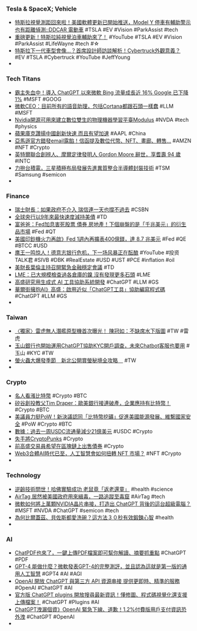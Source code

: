 ### Tesla & SpaceX; Vehicle
- [特斯拉視覺測距回來啦！美國軟體更新已開始推送，Model Y 停車有輔助警示也有距離偵測::DDCAR 電動車](https://www.ddcar.com.tw/article/34717) #TSLA #EV #Vision #ParkAssist #tech
- [重磅更新！特斯拉純視覺泊車輔助來了！](https://www.youtube.com/watch?v=f5GITESdyog) #YouTube #TSLA #EV #Vision #ParkAssist #LifeWayne #tech #☆
- [特斯拉下一代車型會像...？首席設計師訪談解析！Cybertruck外觀意義？](([特斯拉下一代車型會像...？首席設計師訪談解析！Cybertruck外觀意義？](https://www.youtube.com/watch?v=4vjgiPA6kQI))) #EV #TSLA #Cybertruck #YouTube #JeffYoung
-
### Tech Titans
- [霸主失血中！導入 ChatGPT 以來微軟 Bing 流量成長近 16% Google 已下降 1%](https://www.inside.com.tw/article/31127-bing-GPT-4-vs-google-traffic) #MSFT #GOOG
- [微軟CEO：目前所有的語音助理，包括Cortana都跟石頭一樣蠢](https://www.techbang.com/posts/104470-nadella-voice-assistants-like-cortana-are-stupid-as-a-rock) #LLM #MSFT
- [Nvidia開源可用來建立數位雙生的物理機器學習平臺Modulus](https://www.ithome.com.tw/news/156112) #NVDA #tech #physics
- [蘋果庫克讚揚中國創新快速 而且有望加速](https://m.cnyes.com/news/id/5126748) #AAPL #China
- [亞馬遜官方錯發email露餡！信函提及數位代幣、NFT、畫廊、轉售…](https://www.blocktempo.com/coindesk-amazons-nft-plans-teased-in-a-receipt-mailed/) #AMZN #NFT #Crypto
- [英特爾聯合創辨人、摩爾定律發明人 Gordon Moore 辭世，享耆壽 94 歲](https://technews.tw/2023/03/25/gordon-moore-inventor-of-moores-law-dies/) #INTC
- [力拚台積電，三星積極布局發展先進異質整合半導體封裝技術](https://technews.tw/2023/03/25/samsung-actively-deploys-advanced-semiconductor-packaging-technology/) #TSM #Samsung #semicon
-
### Finance
- [瑞士財長：如果政府不介入 瑞信連一天也撐不過去](https://m.cnyes.com/news/id/5126905) #CSBN
- [全球央行以9年來最快速度減持美債](https://news.cnyes.com/news/id/5126900) #TD
- [富爸爸：Fed加息害死股票 債券 房地產！下個崩盤的是「千兆美元」的衍生品市場](https://www.blocktempo.com/robert-kiyosaki-predicts-1-quadrillion-market-crash/) #Fed #QT
- [美國印鈔機火力再啟》Fed 1週內再擴表400億鎂，達 8.7 兆美元](https://www.blocktempo.com/fed-balance-sheet-adds-40b-this-week/) #Fed #QE #BTCC #USD
- [鹰王一鸣惊人！德意志银行危机，下一场风暴正在酝酿](https://www.youtube.com/watch?v=H2NR_Gk7BYA) #YouTube #投资TALK君 #SIVB #DBK #RealEstate #USD #UST #PCE #inflation #oil
- [美財長葉倫主持召開緊急金融穩定會議](https://m.cnyes.com/news/id/5126827) #TD
- [LME：已大規模檢查過各倉庫的鎳 沒有發現更多石頭](https://m.cnyes.com/news/id/5126795) #LME
- [高盛研究用生成式 AI 工具協助系統開發](https://technews.tw/2023/03/25/goldman-sachs-experiments-with-chatgpt-like-ai-to-help-devs-write-code/) #ChatGPT #LLM #GS
- [華爾街擁抱AI》高盛：啟用近似「ChatGPT工具」協助編寫程式碼](https://www.blocktempo.com/goldman-sachs-using-chatgpt-style-a-i-to-assist-developers-writing-code/) #ChatGPT #LLM #GS
-
### Taiwan
- [〈獨家〉雷虎無人潛艦原型機首次曝光！ 陳冠如：不缺席水下版圖](https://news.cnyes.com/news/id/5126987) #TW #雷虎
- [玉山銀行也開始運用ChatGPT協助KYC開戶調查，未來Chatbot客服也要用](https://www.ithome.com.tw/news/156118) #玉山 #KYC #TW
- [螢火蟲大爆發季節　新北公開賞螢秘境全攻略　](https://today.line.me/tw/v2/article/Qw63kgr) #TW
-
### Crypto
- [名人看漲比特幣](https://abmedia.io/dollar-is-no-longer-too-big-to-fail) #Crypto #BTC
- [矽谷創投教父Tim Draper：歐美銀行接連破產，企業應持有比特幣！](https://www.blocktempo.com/tim-draper-tells-businesses-to-hold-btc/) #Crypto #BTC
- [美議員力挺PoW！新決議認同「比特幣挖礦」促進美國能源發展、維繫國家安全](https://www.blocktempo.com/us-congress-introduces-bill-proposing-bitcoin-mining/) #PoW #Crypto #BTC
- [數據：過去一周USDC流通量減少21億美元](https://news.cnyes.com/news/id/5126957) #USDC #Crypto
- [失手將CryptoPunks](https://abmedia.io/cryptopunks-685-burnt) #Crypto
- [前高盛交易員希望在區塊鏈上出售債券](https://news.cnyes.com/news/id/5127010) #Crypto
- [Web3合體AI時代已至，人工智慧會如何扭轉 NFT 市場？](https://www.blocktempo.com/how-will-artificial-intelligence-change-the-nft-market/) #NFT #Crypto
-
### Technology
- [逆齡技術問世！哈佛實驗成功 老鼠竟「返老還童」](https://news.ebc.net.tw/news/world/352495) #health #science
- [AirTag 居然被美國政府用來緝毒，一路追蹤至毒窟](https://www.kocpc.com.tw/archives/485728) #AirTag #tech
- [微軟如何將上萬顆NVIDIA晶片串接，打造出 ChatGPT 背後的這台超級電腦？](https://www.techbang.com/posts/104633-tens-of-thousands-of-nvidia-chips-hundreds-of-millions-of) #MSFT #NVDA #ChatGPT #semicon #tech
- [為何比爾蓋茲、貝佐斯都愛洗碗？這方法３０秒有效鍛鍊心智](https://www.cheers.com.tw/article/article.action?id=5101758) #health
-
### AI
- [ChatPDF也來了，一鍵上傳PDF檔案即可幫你解讀、摘要抓重點](https://www.techbang.com/posts/104607-chatpdf-is-also-coming-one-click-to-upload-the-file-to) #ChatGPT #PDF
- [GPT-4 能做什麼？微軟發表GPT-4的完整測評，並且認為這就是第一版的通用人工智慧](https://www.techbang.com/posts/104938-microsoft-gpt-4-ai) #GPT4 #AI #AGI
- [OpenAI 開放 ChatGPT 與第三方 API 資源串接 提供更即時、精準的服務](https://www.cool3c.com/article/191088) #OpenAI #ChatGPT #AI
- [官方版 ChatGPT plugins 開放搜尋最新資訊！懂修圖、程式碼視覺化還支援上傳檔案！](https://www.kocpc.com.tw/archives/485595) #ChatGPT #Plugins #AI
- [ChatGPT洩漏個資》OpenAI 緊急下線、道歉！1.2%付費版用戶支付資訊恐外洩](https://www.blocktempo.com/openai-says-sorry-for-chatgpt-bug/) #ChatGPT #OpenAI
-
